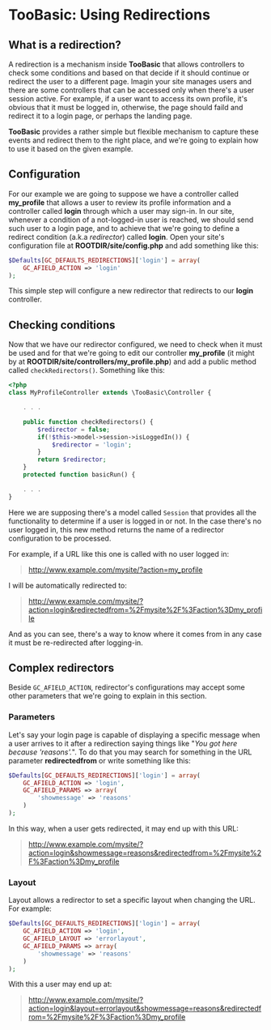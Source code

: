 # TooBasic: Using Redirections
## What is a redirection?
A redirection is a mechanism inside __TooBasic__ that allows controllers to check
some conditions and based on that decide if it should continue or redirect the
user to a different page.
Imagin your site manages users and there are some controllers that can be accessed
only when there's a user session active.
For example, if a user want to access its own profile, it's obvious that it must
be logged in, otherwise, the page should faild and redirect it to a login page, or
perhaps the landing page.

__TooBasic__ provides a rather simple but flexible mechanism to capture these
events and redirect them to the right place, and we're going to explain how to use
it based on the given example.

## Configuration
For our example we are going to suppose we have a controller called __my_profile__
that allows a user to review its profile information and a controller called
__login__ through which a user may sign-in.
In our site, whenever a condition of a not-logged-in user is reached, we should
send such user to a login page, and to achieve that we're going to define a
redirect condition (a.k.a _redirector_) called __login__.
Open your site's configuration file at __ROOTDIR/site/config.php__ and add
something like this:
```php
$Defaults[GC_DEFAULTS_REDIRECTIONS]['login'] = array(
	GC_AFIELD_ACTION => 'login'
);
```
This simple step will configure a new redirector that redirects to our __login__
controller.

## Checking conditions
Now that we have our redirector configured, we need to check when it must be used
and for that we're going to edit our controller __my_profile__ (it might by at
__ROOTDIR/site/controllers/my_profile.php__) and add a public method called
`checkRedirectors()`. Something like this:

```php
<?php
class MyProfileController extends \TooBasic\Controller {

	. . .

	public function checkRedirectors() {
		$redirector = false;
		if(!$this->model->session->isLoggedIn()) {
			$redirector = 'login';
		}
		return $redirector;
	}
	protected function basicRun() {

	. . .
}
```
Here we are supposing there's a model called `Session` that provides all the
functionality to determine if a user is logged in or not.
In the case there's no user logged in, this new method returns the name of a
redirector configuration to be processed.

For example, if a URL like this one is called with no user logged in:

>http://www.example.com/mysite/?action=my_profile

I will be automatically redirected to:

>http://www.example.com/mysite/?action=login&redirectedfrom=%2Fmysite%2F%3Faction%3Dmy_profile

And as you can see, there's a way to know where it comes from in any case it must
be re-redirected after logging-in.

## Complex redirectors
Beside `GC_AFIELD_ACTION`, redirector's configurations may accept some other
parameters that we're going to explain in this section.

### Parameters
Let's say your login page is capable of displaying a specific message when a user
arrives to it after a redirection saying things like "_You got here because
'reasons'._".
To do that you may search for something in the URL parameter __redirectedfrom__ or
write something like this:
```php
$Defaults[GC_DEFAULTS_REDIRECTIONS]['login'] = array(
	GC_AFIELD_ACTION => 'login',
	GC_AFIELD_PARAMS => array(
		'showmessage' => 'reasons'
	)
);
```
In this way, when a user gets redirected, it may end up with this URL:

>http://www.example.com/mysite/?action=login&showmessage=reasons&redirectedfrom=%2Fmysite%2F%3Faction%3Dmy_profile

### Layout
Layout allows a redirector to set a specific layout when changing the URL.
For example:
```php
$Defaults[GC_DEFAULTS_REDIRECTIONS]['login'] = array(
	GC_AFIELD_ACTION => 'login',
	GC_AFIELD_LAYOUT => 'errorlayout',
	GC_AFIELD_PARAMS => array(
		'showmessage' => 'reasons'
	)
);
```
With this a user may end up at:

>http://www.example.com/mysite/?action=login&layout=errorlayout&showmessage=reasons&redirectedfrom=%2Fmysite%2F%3Faction%3Dmy_profile

<!--:GBSUMMARY:Others:3:Using Redirections:-->
